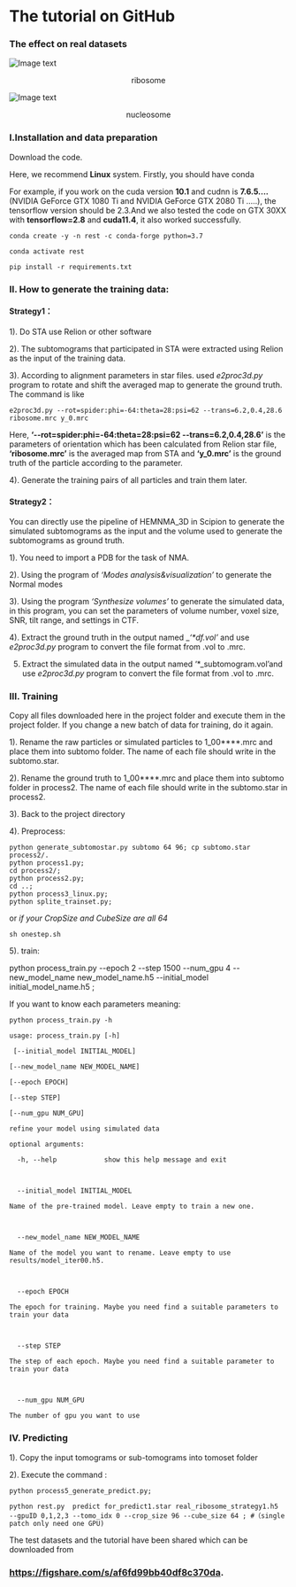 The tutorial on GitHub  
===

###          The effect on real datasets
![Image text](img/EMPIAR10045-01.png)
<p align="center">ribosome</p>

![Image text](img/nucleosome-01.png)
<p align="center">nucleosome</p>


### Ⅰ.Installation and data preparation

Download the code.  

Here, we recommend **Linux** system. Firstly, you should have conda 

For example, if you work on the cuda version **10.1** and cudnn is **7.6.5....** (NVIDIA GeForce GTX 1080 Ti and NVIDIA GeForce GTX 2080 Ti .....), the tensorflow version should be 2.3.And we also tested the code on GTX 30XX with **tensorflow=2.8** and **cuda11.4**, it also worked successfully.  

```
conda create -y -n rest -c conda-forge python=3.7 

conda activate rest  

pip install -r requirements.txt  
```

### Ⅱ. How to generate the training data:

#### Strategy1：  

1). Do STA use Relion or other software  

2). The subtomograms that participated in STA were extracted using Relion as the input of the training data.   

3). According to alignment parameters in star files. used _e2proc3d.py_ program to rotate and shift the averaged map to generate the ground truth. The command is like  
 
```
e2proc3d.py --rot=spider:phi=-64:theta=28:psi=62 --trans=6.2,0.4,28.6 ribosome.mrc y_0.mrc
```
Here, __‘--rot=spider:phi=-64:theta=28:psi=62 --trans=6.2,0.4,28.6’__ is the parameters of orientation which has been calculated from Relion star file, __‘ribosome.mrc’__ is the averaged map from STA and __‘y_0.mrc’__ is the ground truth of the particle according to the parameter.  

4). Generate the training pairs of all particles and train them later.  

#### Strategy2：  

You can directly use the pipeline of HEMNMA_3D in Scipion to generate the simulated subtomograms as the input and the volume used to generate the subtomograms as ground truth.   

1). You need to import a PDB for the task of NMA.  

2). Using the program of _‘Modes analysis&visualization’_ to generate the Normal modes  

3). Using the program _‘Synthesize volumes’_ to generate the simulated data, in this program, you can set the parameters of volume number, voxel size, SNR, tilt range, and settings in CTF.  

4). Extract the ground truth in the output named __‘*_df.vol’__ and use _e2proc3d.py_ program to convert the file format from .vol to .mrc.  

5) Extract the simulated data in the output named ‘*_subtomogram.vol’and use _e2proc3d.py_ program to convert the file format from .vol to .mrc.  

### Ⅲ. Training

Copy all files downloaded here in the project folder and execute them in the project folder. If you change a new batch of data for training, do it again.   

1). Rename the raw particles or simulated particles to 1_00****.mrc and place them into subtomo folder. The name of each file should write in the subtomo.star.  

2). Rename the ground truth to 1_00****.mrc and place them into subtomo folder in process2. The name of each file should write in the subtomo.star in process2.  

3). Back to the project directory  

4). Preprocess:  
```
python generate_subtomostar.py subtomo 64 96; cp subtomo.star process2/.
python process1.py;  
cd process2/;  
python process2.py;  
cd ..;  
python process3_linux.py;  
python splite_trainset.py;
```
or
_if your CropSize and CubeSize are all 64_
```
sh onestep.sh
```
5). train:  

python process_train.py --epoch 2 --step 1500 --num_gpu 4 --new_model_name new_model_name.h5 --initial_model initial_model_name.h5 ;  

If you want to know each parameters meaning:  
```
python process_train.py -h  
```
```
usage: process_train.py [-h]  

 [--initial_model INITIAL_MODEL]  

[--new_model_name NEW_MODEL_NAME]   

[--epoch EPOCH]   

[--step STEP]   

[--num_gpu NUM_GPU]  

refine your model using simulated data  

optional arguments:  

  -h, --help            show this help message and exit  

  

  --initial_model INITIAL_MODEL    

Name of the pre-trained model. Leave empty to train a new one.  

  

  --new_model_name NEW_MODEL_NAME  

Name of the model you want to rename. Leave empty to use results/model_iter00.h5.  

  

  --epoch EPOCH           

The epoch for training. Maybe you need find a suitable parameters to train your data  

  

  --step STEP             

The step of each epoch. Maybe you need find a suitable parameter to train your data  

  

  --num_gpu NUM_GPU       

The number of gpu you want to use  
```
### Ⅳ. Predicting  

1). Copy the input tomograms or sub-tomograms into tomoset folder  

2). Execute the command :   
```
python process5_generate_predict.py;  

python rest.py  predict for_predict1.star real_ribosome_strategy1.h5  --gpuID 0,1,2,3 --tomo_idx 0 --crop_size 96 --cube_size 64 ; #（single patch only need one GPU)  
```
  
The test datasets and the tutorial have been shared which can be downloaded from  
### https://figshare.com/s/af6fd99bb40df8c370da. 


